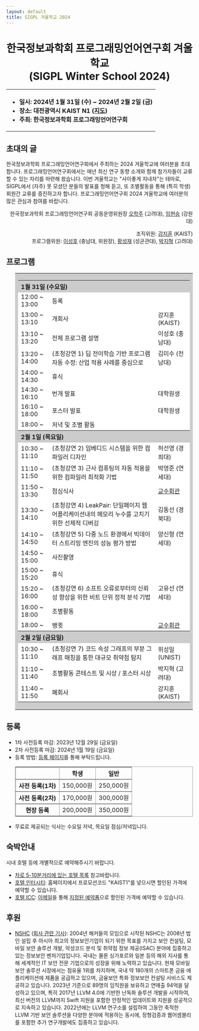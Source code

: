 ```yaml
---
layout: default
title: SIGPL 겨울학교 2024
---
```


<h1>
<center>
한국정보과학회 프로그래밍언어연구회 겨울학교
<br> (SIGPL Winter School 2024)
</center>
</h1>
<center><table><tbody><tr><th align="left">
<ul>
<li>
    일시: 2024년 1월 31일 (수) ~ 2024년 2월 2일 (금)
</li><li>
    장소: 대전광역시 KAIST N1 (<a href="https://cs.kaist.ac.kr/content?menu=4">지도</a>)
</li><li>
    주최: 한국정보과학회 프로그래밍언어연구회
</li></ul>
</th></tr></tbody></table>
</center>

<h2>초대의 글</h2>

<p>
  한국정보과학회 프로그래밍언어연구회에서 주최하는 2024 겨울학교에 여러분을 초대합니다.
  프로그래밍언어연구회에서는 매년 최신 연구 동향 소개와 함께 참가자들이 교류할 수 있는 자리를 마련해 왔습니다.
  이번 겨울학교는 "사이좋게 지내자"는 테마로, SIGPL에서 (자주) 못 모셨던 분들의 발표를 청해 듣고, 또 조별활동을 통해 (특히 학생) 회원간 교류를 증진하고자 합니다.
  프로그래밍언어연구회 2024 겨울학교에 여러분의 많은 관심과 참여를 바랍니다.
</p>

<p align="right">
한국정보과학회 프로그래밍언어연구회 공동운영위원장 <a href="http://prl.korea.ac.kr/~pronto/home/">오학주</a> (고려대), <a href="https://pl.kangwon.ac.kr/hsim/">임현승</a> (강원대)
</p>

<p align="right">
조직위원: <a href="https://www.fearless.systems/jeehoon.kang/">강지훈</a> (KAIST)<br>
프로그램위원: <a href="https://sites.google.com/view/sat-lab/sungholee">이성호</a> (충남대, 위원장), <a href="https://softsec.skku.edu/">황성재</a> (성균관대), <a href="https://plrg.korea.ac.kr/members/jihyeok.park.html">박지혁</a> (고려대)
</p>

<h2>프로그램</h2>

<ul>
  <table border="0" cellspacing="0">
  <tbody><tr><td bgcolor="#cccccc">
  <table border="0" cellspacing="1pt">
<tbody>

  <tr><th colspan="3" align="left"> 1월 31일 (수요일) </th></tr>
  <tr><td bgcolor="white"> 12:00 ~ 13:00 </td> <td bgcolor="white"> 등록 </td><td bgcolor="white"> </td></tr>
  <tr><td bgcolor="white"> 13:00 ~ 13:10 </td> <td bgcolor="white"> 개회사 </td><td bgcolor="white"> 강지훈 (KAIST) </td></tr>
  <tr><td bgcolor="white"> 13:10 ~ 13:20 </td> <td bgcolor="white"> 전체 프로그램 설명 </td><td bgcolor="white"> 이성호 (충남대) </td></tr>
  <tr><td bgcolor="white"> 13:20 ~ 14:00 </td> <td bgcolor="white"> (초청강연 1) 딥 전이학습 기반 프로그램 자동 수정: 산업 적용 사례를 중심으로 </td><td bgcolor="white"> 김미수 (전남대) </td></tr>
  <tr><td bgcolor="white"> 14:00 ~ 14:30 </td> <td bgcolor="white"> 휴식 </td><td bgcolor="white"> </td></tr>
  <tr><td bgcolor="white"> 14:30 ~ 16:10 </td> <td bgcolor="white"> 번개 발표 </td><td bgcolor="white"> 대학원생 </td></tr>
  <tr><td bgcolor="white"> 16:10 ~ 18:00 </td> <td bgcolor="white"> 포스터 발표 </td><td bgcolor="white"> 대학원생 </td></tr>
  <tr><td bgcolor="white"> 18:00 ~       </td> <td bgcolor="white"> 저녁 및 조별 활동 </td><td bgcolor="white"> </td></tr>
  <tr><th colspan="3" align="left"> 2월 1일 (목요일) </th></tr>
  <tr><td bgcolor="white"> 10:30 ~ 11:10 </td> <td bgcolor="white"> (초청강연 2) 임베디드 시스템을 위한 컴파일러 디자인 </td><td bgcolor="white"> 허선영 (경희대) </td></tr>
  <tr><td bgcolor="white"> 11:10 ~ 11:50 </td> <td bgcolor="white"> (초청강연 3) 근사 컴퓨팅의 자동 적용을 위한 컴파일러 최적화 기법 </td><td bgcolor="white"> 박영준 (연세대) </td></tr>
  <tr><td bgcolor="white"> 11:50 ~ 13:30 </td> <td bgcolor="white"> 점심식사 </td><td bgcolor="white"> <a href="https://naver.me/5pN0rsL1"> 교수회관 </a> </td></tr>
  <tr><td bgcolor="white"> 13:30 ~ 14:10 </td> <td bgcolor="white"> (초청강연 4) LeakPair: 단일페이지 웹 어플리케이션내의 메모리 누수를 고치기 위한 선제적 디버깅 </td><td bgcolor="white"> 김동선 (경북대) </td></tr>
  <tr><td bgcolor="white"> 14:10 ~ 14:50 </td> <td bgcolor="white"> (초청강연 5) 다중 노드 환경에서 빅데이터 스트리밍 엔진의 성능 평가 방법 </td><td bgcolor="white"> 양신형 (연세대) </td></tr>
  <tr><td bgcolor="white"> 14:50 ~ 15:00 </td> <td bgcolor="white"> 사진촬영 </td><td bgcolor="white"> </td></tr>
  <tr><td bgcolor="white"> 15:00 ~ 15:20 </td> <td bgcolor="white"> 휴식 </td><td bgcolor="white"> </td></tr>
  <tr><td bgcolor="white"> 15:20 ~ 16:00 </td> <td bgcolor="white"> (초청강연 6) 소프트 오류로부터의 신뢰성 향상을 위한 비트 단위 정적 분석 기법 </td><td bgcolor="white"> 고유선 (연세대) </td></tr>
  <tr><td bgcolor="white"> 16:00 ~ 18:00 </td> <td bgcolor="white"> 조별활동 </td><td bgcolor="white"> </td></tr>
  <tr><td bgcolor="white"> 18:00 ~       </td> <td bgcolor="white"> 뱅큇 </td><td bgcolor="white"> <a href="https://naver.me/5pN0rsL1"> 교수회관 </a> </td></tr>
  <tr><th colspan="3" align="left"> 2월 2일 (금요일) </th></tr>
  <tr><td bgcolor="white"> 10:30 ~ 11:10 </td> <td bgcolor="white"> (초청강연 7) 코드 속성 그래프의 부분 그래프 매칭을 통한 대규모 취약점 탐지 </td><td bgcolor="white"> 위성일 (UNIST) </td></tr>
  <tr><td bgcolor="white"> 11:10 ~ 11:40 </td> <td bgcolor="white"> 조별활동 콘테스트 및 시상 / 포스터 시상 </td><td bgcolor="white"> 박지혁 (고려대) </td></tr>
  <tr><td bgcolor="white"> 11:40 ~ 11:50 </td> <td bgcolor="white"> 폐회사 </td><td bgcolor="white"> 강지훈 (KAIST) </td></tr>
</tbody>
  </table></td></tr></tbody></table>
</ul>

<h2>등록</h2>

<ul>
  <li> 1차 사전등록 마감: 2023년 12월 29일 (금요일)</li>
  <li> 2차 사전등록 마감: 2024년 1월 19일 (금요일)</li>
  <li> 등록 방법: <a href="https://www.kiise.or.kr/conference/conf/141/">등록 페이지</a>를 통해 부탁드립니다.
  <table border="1" bordercolor="#a0a0a0" cellspacing="0">
  <tbody><tr><th>&nbsp;</th><th>학생</th><th>일반</th></tr>
  <tr align="center"><th>사전 등록(1차) </th><td>150,000원</td><td>250,000원</td></tr>
  <tr align="center"><th>사전 등록(2차) </th><td>170,000원</td><td>300,000원</td></tr>
  <tr align="center"><th>현장 등록 </th><td>200,000원</td><td>350,000원</td></tr>
  </tbody></table>
  </li>
<li>무료로 제공되는 식사는 수요일 저녁, 목요일 점심/저녁입니다.</li>
</ul>

<h2>숙박안내</h2>

시내 호텔 등에 개별적으로 예약해주시기 바랍니다.
<ul>
    <li><a href="https://www.dcckorea.or.kr/content/view.do?contentKey=71&menuKey=116">차로 5-10분거리에 있는 호텔 목록</a> 참고바랍니다.</li>
    <li>
    <a href="https://www.hotelinterciti.com/">호텔 인터시티</a>: 홈페이지에서 프로모션코드 "KAIST1"를 넣으시면 할인된 가격에 예약할 수 있습니다.
    </li>
    <li>
    <a href="http://hotel.hotelicc.com/">호텔 ICC</a>: <a href="mailto:hotelicc@naver.com">이메일</a>을 통해 <a href="https://docs.google.com/document/d/11Ykacw4dijxFyUFVus7L4wfuwFunXzKX/edit?usp=sharing&ouid=102096615356641196121&rtpof=true&sd=true">지정된 예약폼</a>으로 할인된 가격에 예약할 수 있습니다.
    </li>
</ul>

<h2>후원</h2>

<ul>
    <li><a href="https://www.nshc.net/">NSHC</a> (<a href="https://www.dailysecu.com/news/articleView.html?idxno=141885">회사 관련 기사</a>): 2004년 해커들의 모임으로 시작된 NSHC는 2008년 법인 설립 후 아시아 최고의 정보보안기업이 되기 위한 목표를 가지고 보안 컨설팅, 모바일 보안 솔루션 개발, 악성코드 분석 및 취약점 정보 제공(ISAC) 분야에 집중하고 있는 정보보안 벤처기업입니다. 국내는 물론 싱가포르와 일본 등의 해외 지사를 통해 세계적인 IT 보안 전문 기업으로의 성장을 위해 노력하고 있습니다. 현재 모바일 보안 솔루션 시장에서는 점유율 1위를 차지하며, 국내 약 180개의 스마트폰 금융 애플리케이션에 제품을 공급하고 있으며, 금융보안 특화 정보보안 컨설팅 서비스도 제공하고 있습니다. 2023년 기준으로 89명의 임직원을 보유하고 연매출 94억을 달성하고 있으며, 특히 2017년 LLVM 4.0에 기반한 난독화 솔루션 개발을 시작하여, 최신 버전의 LLVM까지 Swift 지원을 포함한 안정적인 업데이트와 지원을 성공적으로 지속하고 있습니다. 2022년에는 LLVM 연구소를 설립하여 그동안 축적한 LLVM 기반 보안 솔루션을 다양한 분야에 적용하는 동시에, 정형검증과 웹어셈블리를 포함한 추가 연구개발에도 집중하고 있습니다.</li>
</ul>
